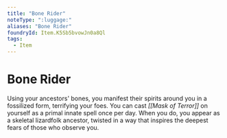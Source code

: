 ```yaml
---
title: "Bone Rider"
noteType: ":luggage:"
aliases: "Bone Rider"
foundryId: Item.K5Sb5bvowJn0a8Ql
tags:
  - Item
---
```


# Bone Rider

Using your ancestors' bones, you manifest their spirits around you in a fossilized form, terrifying your foes. You can cast _[[Mask of Terror]]_ on yourself as a primal innate spell once per day. When you do, you appear as a skeletal lizardfolk ancestor, twisted in a way that inspires the deepest fears of those who observe you.
